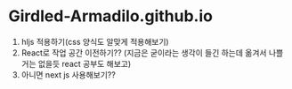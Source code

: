 # Girdled-Armadilo.github.io

1. hljs 적용하기(css 양식도 알맞게 적용해보기)
2. React로 작업 공간 이전하기?? (지금은 굳이라는 생각이 들긴 하는데 옮겨서 나쁠거는 없을듯 react 공부도 해보고)
3. 아니면 next js 사용해보기?? 